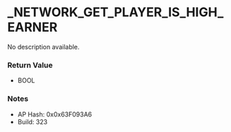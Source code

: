 # _NETWORK_GET_PLAYER_IS_HIGH_EARNER

No description available.

### Return Value
* BOOL

### Notes
* AP Hash: 0x0x63F093A6
* Build: 323

